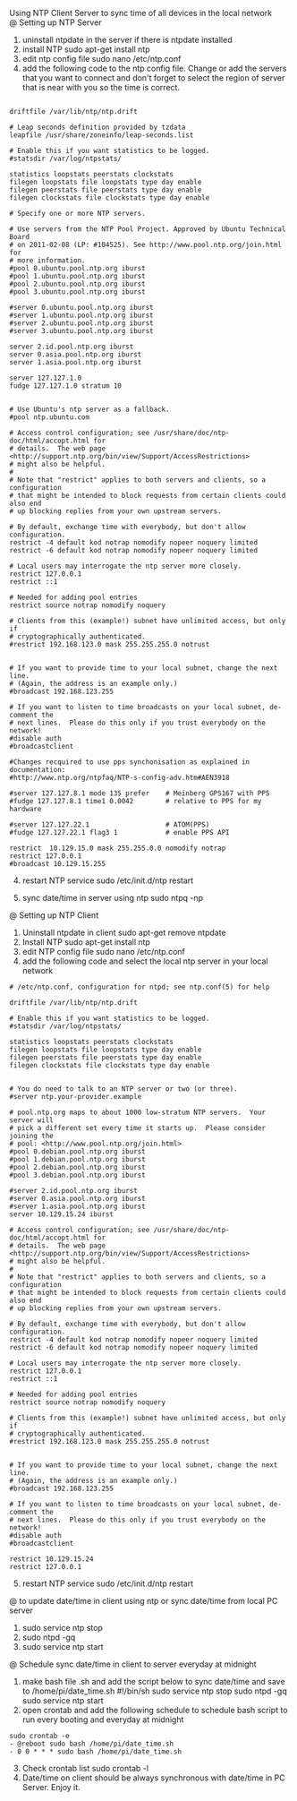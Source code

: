 Using NTP Client Server to sync time of all devices in the local network<br/>
@ Setting up NTP Server
1. uninstall ntpdate in the server if there is ntpdate installed
2. install NTP
sudo apt-get install ntp
2. edit ntp config file
sudo nano /etc/ntp.conf
3. add the following code to the ntp config file. Change or add the servers that you want to connect and don't forget to select the region of server that is near with you so the time is correct.
```# /etc/ntp.conf, configuration for ntpd; see ntp.conf(5) for help

driftfile /var/lib/ntp/ntp.drift

# Leap seconds definition provided by tzdata
leapfile /usr/share/zoneinfo/leap-seconds.list

# Enable this if you want statistics to be logged.
#statsdir /var/log/ntpstats/

statistics loopstats peerstats clockstats
filegen loopstats file loopstats type day enable
filegen peerstats file peerstats type day enable
filegen clockstats file clockstats type day enable

# Specify one or more NTP servers.

# Use servers from the NTP Pool Project. Approved by Ubuntu Technical Board
# on 2011-02-08 (LP: #104525). See http://www.pool.ntp.org/join.html for
# more information.
#pool 0.ubuntu.pool.ntp.org iburst
#pool 1.ubuntu.pool.ntp.org iburst
#pool 2.ubuntu.pool.ntp.org iburst
#pool 3.ubuntu.pool.ntp.org iburst

#server 0.ubuntu.pool.ntp.org iburst
#server 1.ubuntu.pool.ntp.org iburst
#server 2.ubuntu.pool.ntp.org iburst
#server 3.ubuntu.pool.ntp.org iburst

server 2.id.pool.ntp.org iburst
server 0.asia.pool.ntp.org iburst
server 1.asia.pool.ntp.org iburst

server 127.127.1.0
fudge 127.127.1.0 stratum 10


# Use Ubuntu's ntp server as a fallback.
#pool ntp.ubuntu.com

# Access control configuration; see /usr/share/doc/ntp-doc/html/accopt.html for
# details.  The web page <http://support.ntp.org/bin/view/Support/AccessRestrictions>
# might also be helpful.
#
# Note that "restrict" applies to both servers and clients, so a configuration
# that might be intended to block requests from certain clients could also end
# up blocking replies from your own upstream servers.

# By default, exchange time with everybody, but don't allow configuration.
restrict -4 default kod notrap nomodify nopeer noquery limited
restrict -6 default kod notrap nomodify nopeer noquery limited

# Local users may interrogate the ntp server more closely.
restrict 127.0.0.1
restrict ::1

# Needed for adding pool entries
restrict source notrap nomodify noquery

# Clients from this (example!) subnet have unlimited access, but only if
# cryptographically authenticated.
#restrict 192.168.123.0 mask 255.255.255.0 notrust


# If you want to provide time to your local subnet, change the next line.
# (Again, the address is an example only.)
#broadcast 192.168.123.255

# If you want to listen to time broadcasts on your local subnet, de-comment the
# next lines.  Please do this only if you trust everybody on the network!
#disable auth
#broadcastclient

#Changes recquired to use pps synchonisation as explained in documentation:
#http://www.ntp.org/ntpfaq/NTP-s-config-adv.htm#AEN3918

#server 127.127.8.1 mode 135 prefer    # Meinberg GPS167 with PPS
#fudge 127.127.8.1 time1 0.0042        # relative to PPS for my hardware

#server 127.127.22.1                   # ATOM(PPS)
#fudge 127.127.22.1 flag3 1            # enable PPS API

restrict  10.129.15.0 mask 255.255.0.0 nomodify notrap
restrict 127.0.0.1
#broadcast 10.129.15.255
```

4. restart NTP service 
sudo /etc/init.d/ntp restart

5. sync date/time in server using ntp
sudo ntpq -np


@ Setting up NTP Client
1. Uninstall ntpdate in client
sudo apt-get remove ntpdate
2. Install NTP
sudo apt-get install ntp
3. edit NTP config file
sudo nano /etc/ntp.conf
4. add the following code and select the local ntp server in your local network
```
# /etc/ntp.conf, configuration for ntpd; see ntp.conf(5) for help

driftfile /var/lib/ntp/ntp.drift

# Enable this if you want statistics to be logged.
#statsdir /var/log/ntpstats/

statistics loopstats peerstats clockstats
filegen loopstats file loopstats type day enable
filegen peerstats file peerstats type day enable
filegen clockstats file clockstats type day enable


# You do need to talk to an NTP server or two (or three).
#server ntp.your-provider.example

# pool.ntp.org maps to about 1000 low-stratum NTP servers.  Your server will
# pick a different set every time it starts up.  Please consider joining the
# pool: <http://www.pool.ntp.org/join.html>
#pool 0.debian.pool.ntp.org iburst
#pool 1.debian.pool.ntp.org iburst
#pool 2.debian.pool.ntp.org iburst
#pool 3.debian.pool.ntp.org iburst

#server 2.id.pool.ntp.org iburst
#server 0.asia.pool.ntp.org iburst
#server 1.asia.pool.ntp.org iburst
server 10.129.15.24 iburst

# Access control configuration; see /usr/share/doc/ntp-doc/html/accopt.html for
# details.  The web page <http://support.ntp.org/bin/view/Support/AccessRestrictions>
# might also be helpful.
#
# Note that "restrict" applies to both servers and clients, so a configuration
# that might be intended to block requests from certain clients could also end
# up blocking replies from your own upstream servers.

# By default, exchange time with everybody, but don't allow configuration.
restrict -4 default kod notrap nomodify nopeer noquery limited
restrict -6 default kod notrap nomodify nopeer noquery limited

# Local users may interrogate the ntp server more closely.
restrict 127.0.0.1
restrict ::1

# Needed for adding pool entries
restrict source notrap nomodify noquery

# Clients from this (example!) subnet have unlimited access, but only if
# cryptographically authenticated.
#restrict 192.168.123.0 mask 255.255.255.0 notrust


# If you want to provide time to your local subnet, change the next line.
# (Again, the address is an example only.)
#broadcast 192.168.123.255

# If you want to listen to time broadcasts on your local subnet, de-comment the
# next lines.  Please do this only if you trust everybody on the network!
#disable auth
#broadcastclient

restrict 10.129.15.24
restrict 127.0.0.1
```

5. restart NTP service
sudo /etc/init.d/ntp restart

@ to update date/time in client using ntp or sync date/time from local PC server
1. sudo service ntp stop
2. sudo ntpd -gq
3. sudo service ntp start

@ Schedule sync date/time in client to server everyday at midnight
1. make bash file .sh and add the script below to sync date/time and save to /home/pi/date_time.sh
#!/bin/sh
sudo service ntp stop
sudo ntpd -gq
sudo service ntp start
2. open crontab and add the following schedule to schedule bash script to run every booting and everyday at midnight
```
sudo crontab -e
- @reboot sudo bash /home/pi/date_time.sh
- 0 0 * * * sudo bash /home/pi/date_time.sh
```
3. Check crontab list
sudo crontab -l
4. Date/time on client should be always synchronous with date/time in PC Server. Enjoy it.